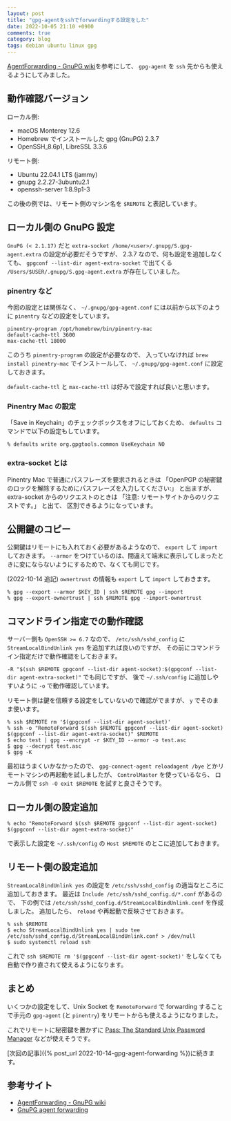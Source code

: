 ```yaml
---
layout: post
title: "gpg-agentをsshでforwardingする設定をした"
date: 2022-10-05 21:10 +0900
comments: true
category: blog
tags: debian ubuntu linux gpg
---
```

[AgentForwarding - GnuPG wiki](https://wiki.gnupg.org/AgentForwarding)を参考にして、
`gpg-agent` を `ssh` 先からも使えるようにしてみました。

<!--more-->

## 動作確認バージョン

ローカル側:

- macOS Monterey 12.6
- Homebrew でインストールした gpg (GnuPG) 2.3.7
- OpenSSH_8.6p1, LibreSSL 3.3.6

リモート側:

- Ubuntu 22.04.1 LTS (jammy)
- gnupg 2.2.27-3ubuntu2.1
- openssh-server 1:8.9p1-3

この後の例では、リモート側のマシン名を `$REMOTE` と表記しています。

## ローカル側の GnuPG 設定

`GnuPG (< 2.1.17)` だと
`extra-socket /home/<user>/.gnupg/S.gpg-agent.extra`
の設定が必要だそうですが、
2.3.7 なので、何も設定を追加しなくても、
`gpgconf --list-dir agent-extra-socket`
で出てくる
`/Users/$USER/.gnupg/S.gpg-agent.extra`
が存在していました。

### pinentry など

今回の設定とは関係なく、
`~/.gnupg/gpg-agent.conf`
には以前から以下のように `pinentry` などの設定をしています。

```text
pinentry-program /opt/homebrew/bin/pinentry-mac
default-cache-ttl 3600
max-cache-ttl 18000
```

このうち `pinentry-program` の設定が必要なので、
入っていなければ `brew install pinentry-mac` でインストールして、
`~/.gnupg/gpg-agent.conf` に設定しておきます。

`default-cache-ttl` と `max-cache-ttl` は好みで設定すれば良いと思います。

### Pinentry Mac の設定

「Save in Keychain」のチェックボックスをオフにしておくため、
`defaults` コマンドで以下の設定もしています。

```console
% defaults write org.gpgtools.common UseKeychain NO
```

### extra-socket とは

Pinentry Mac で普通にパスフレーズを要求されるときは
「OpenPGP の秘密鍵のロックを解除するためにパスフレーズを入力してください:」
と出ますが、
extra-socket からのリクエストのときは
「注意: リモートサイトからのリクエストです。」
と出て、
区別できるようになっています。

## 公開鍵のコピー

公開鍵はリモートにも入れておく必要があるようなので、
`export` して `import` しておきます。
`--armor` をつけているのは、間違えて端末に表示してしまったときに変にならないようにするためで、なくても同じです。

(2022-10-14 追記)
`ownertrust` の情報も `export` して `import` しておきます。

```console
% gpg --export --armor $KEY_ID | ssh $REMOTE gpg --import
% gpg --export-ownertrust | ssh $REMOTE gpg --import-ownertrust
```

## コマンドライン指定での動作確認

サーバー側も `OpenSSH >= 6.7` なので、
`/etc/ssh/sshd_config` に `StreamLocalBindUnlink yes` を追加すれば良いのですが、
その前にコマンドライン指定だけで動作確認をしておきます。

`-R "$(ssh $REMOTE gpgconf --list-dir agent-socket):$(gpgconf --list-dir agent-extra-socket)"` でも同じですが、
後で `~/.ssh/config` に追加しやすいように `-o` で動作確認しています。

リモート側は鍵を信頼する設定をしていないので確認がでますが、
`y` でそのまま使います。

```console
% ssh $REMOTE rm '$(gpgconf --list-dir agent-socket)'
% ssh -o "RemoteForward $(ssh $REMOTE gpgconf --list-dir agent-socket) $(gpgconf --list-dir agent-extra-socket)" $REMOTE
$ echo test | gpg --encrypt -r $KEY_ID --armor -o test.asc
$ gpg --decrypt test.asc
$ gpg -K
```

最初はうまくいかなかったので、
`gpg-connect-agent reloadagent /bye`
とかリモートマシンの再起動を試しましたが、
`ControlMaster` を使っているなら、
ローカル側で
`ssh -O exit $REMOTE`
を試すと良さそうです。

## ローカル側の設定追加

```console
% echo "RemoteForward $(ssh $REMOTE gpgconf --list-dir agent-socket) $(gpgconf --list-dir agent-extra-socket)"
```

で表示した設定を `~/.ssh/config` の `Host $REMOTE` のとこに追加しておきます。

## リモート側の設定追加

`StreamLocalBindUnlink yes` の設定を `/etc/ssh/sshd_config` の適当なところに追加しておきます。
最近は `Include /etc/ssh/sshd_config.d/*.conf` があるので、
下の例では `/etc/ssh/sshd_config.d/StreamLocalBindUnlink.conf` を作成しました。
追加したら、 `reload` や再起動で反映させておきます。

```console
% ssh $REMOTE
$ echo StreamLocalBindUnlink yes | sudo tee /etc/ssh/sshd_config.d/StreamLocalBindUnlink.conf > /dev/null
$ sudo systemctl reload ssh
```

これで `ssh $REMOTE rm '$(gpgconf --list-dir agent-socket)'` をしなくても自動で作り直されて使えるようになります。

## まとめ

いくつかの設定をして、Unix Socket を `RemoteForward` で forwarding することで手元の `gpg-agent` (と `pinentry`) をリモートからも使えるようになりました。

これでリモートに秘密鍵を置かずに
[Pass: The Standard Unix Password Manager](https://www.passwordstore.org/)
などが使えそうです。

[次回の記事]({% post_url 2022-10-14-gpg-agent-forwarding %})に続きます。

## 参考サイト

- [AgentForwarding - GnuPG wiki](https://wiki.gnupg.org/AgentForwarding)
- [GnuPG agent forwarding](https://gist.github.com/TimJDFletcher/85fafd023c81aabfad57454111c1564d)
